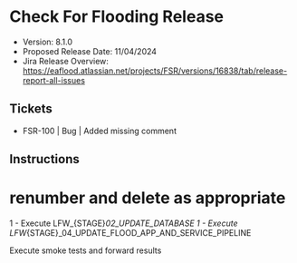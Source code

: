 # Check For Flooding Release

* Version: 8.1.0
* Proposed Release Date: 11&#x2F;04&#x2F;2024
* Jira Release Overview: https://eaflood.atlassian.net/projects/FSR/versions/16838/tab/release-report-all-issues

## Tickets

- FSR-100 | Bug | Added missing comment

## Instructions

# renumber and delete as appropriate
1 - Execute LFW_{STAGE}_02_UPDATE_DATABASE
1 - Execute LFW_{STAGE}_04_UPDATE_FLOOD_APP_AND_SERVICE_PIPELINE

Execute smoke tests and forward results
